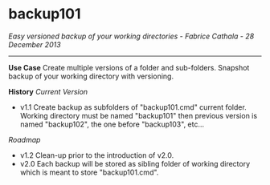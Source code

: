 # backup101

*Easy versioned backup of your working directories - Fabrice Cathala - 28 December 2013*

---

**Use Case**
Create multiple versions of a folder and sub-folders.
Snapshot backup of your working directory with versioning.

**History**
*Current Version*
* v1.1
Create backup as subfolders of "backup101.cmd" current folder. Working directory must be named "backup101" then previous version is named "backup102", the one before "backup103", etc...

*Roadmap*
* v1.2
Clean-up prior to the introduction of v2.0.
* v2.0
Each backup will be stored as sibling folder of working directory which is meant to store "backup101.cmd".
